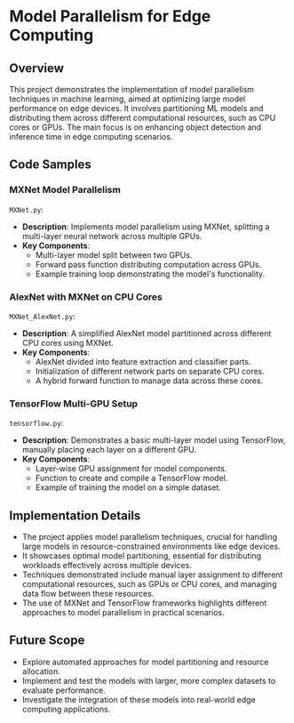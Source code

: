 # Model Parallelism for Edge Computing

## Overview
This project demonstrates the implementation of model parallelism techniques in machine learning, aimed at optimizing large model performance on edge devices. It involves partitioning ML models and distributing them across different computational resources, such as CPU cores or GPUs. The main focus is on enhancing object detection and inference time in edge computing scenarios.

## Code Samples

### MXNet Model Parallelism

`MXNet.py`:

- **Description**: Implements model parallelism using MXNet, splitting a multi-layer neural network across multiple GPUs. 
- **Key Components**:
  - Multi-layer model split between two GPUs.
  - Forward pass function distributing computation across GPUs.
  - Example training loop demonstrating the model's functionality.

### AlexNet with MXNet on CPU Cores

`MXNet_AlexNet.py`:

- **Description**: A simplified AlexNet model partitioned across different CPU cores using MXNet.
- **Key Components**:
  - AlexNet divided into feature extraction and classifier parts.
  - Initialization of different network parts on separate CPU cores.
  - A hybrid forward function to manage data across these cores.

### TensorFlow Multi-GPU Setup

`tensorflow.py`:

- **Description**: Demonstrates a basic multi-layer model using TensorFlow, manually placing each layer on a different GPU.
- **Key Components**:
  - Layer-wise GPU assignment for model components.
  - Function to create and compile a TensorFlow model.
  - Example of training the model on a simple dataset.

## Implementation Details

- The project applies model parallelism techniques, crucial for handling large models in resource-constrained environments like edge devices.
- It showcases optimal model partitioning, essential for distributing workloads effectively across multiple devices.
- Techniques demonstrated include manual layer assignment to different computational resources, such as GPUs or CPU cores, and managing data flow between these resources.
- The use of MXNet and TensorFlow frameworks highlights different approaches to model parallelism in practical scenarios.

## Future Scope

- Explore automated approaches for model partitioning and resource allocation.
- Implement and test the models with larger, more complex datasets to evaluate performance.
- Investigate the integration of these models into real-world edge computing applications.
